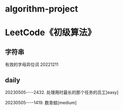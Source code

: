 # algorithm-project
# LeetCode《初级算法》
## 字符串
有效的字母异位词 20221211

## daily
20230505----2432. 处理用时最长的那个任务的员工[easy]

20230505----1419. 数青蛙[medium]  

